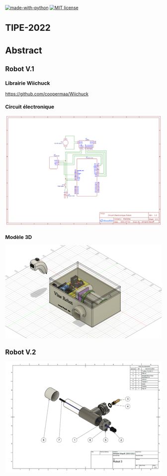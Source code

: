 [![made-with-python](https://img.shields.io/badge/Made%20with-Python-1f425f.svg)](https://www.python.org/)
[![MIT license](https://img.shields.io/badge/License-MIT-blue.svg)](https://github.com/armandwayoff/Amazing-Graphs/blob/master/LICENSE)

# TIPE-2022

# Abstract

## Robot V.1

### Librairie Wiichuck

https://github.com/coopermaa/Wiichuck

### Circuit électronique

![circuit](Schematic_Vine_Robot_2021-07-06.png)

### Modèle 3D

![3D](3D.png)

## Robot V.2

![Robot3_vue_eclatee](Robot3_vue_eclatee.png)
